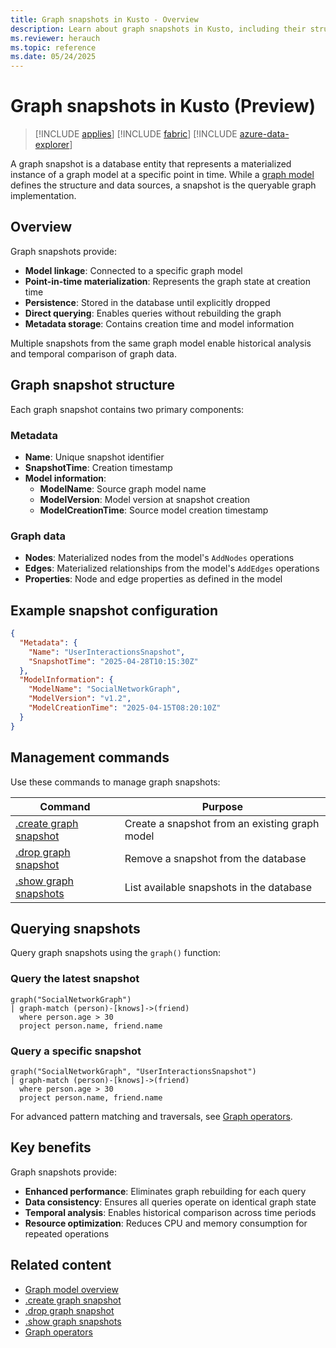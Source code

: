 ```yaml
---
title: Graph snapshots in Kusto - Overview
description: Learn about graph snapshots in Kusto, including their structure, benefits, and how to create and query them for efficient graph data analysis.
ms.reviewer: herauch
ms.topic: reference
ms.date: 05/24/2025
---
```


# Graph snapshots in Kusto (Preview)

> [!INCLUDE [applies](../../includes/applies-to-version/applies.md)] [!INCLUDE [fabric](../../includes/applies-to-version/fabric.md)] [!INCLUDE [azure-data-explorer](../../includes/applies-to-version/azure-data-explorer.md)]

A graph snapshot is a database entity that represents a materialized instance of a graph model at a specific point in time. While a [graph model](graph-model-overview.md) defines the structure and data sources, a snapshot is the queryable graph implementation.

## Overview

Graph snapshots provide:

- **Model linkage**: Connected to a specific graph model
- **Point-in-time materialization**: Represents the graph state at creation time
- **Persistence**: Stored in the database until explicitly dropped
- **Direct querying**: Enables queries without rebuilding the graph
- **Metadata storage**: Contains creation time and model information

Multiple snapshots from the same graph model enable historical analysis and temporal comparison of graph data.

## Graph snapshot structure

Each graph snapshot contains two primary components:

### Metadata

- **Name**: Unique snapshot identifier
- **SnapshotTime**: Creation timestamp
- **Model information**:
  - **ModelName**: Source graph model name
  - **ModelVersion**: Model version at snapshot creation
  - **ModelCreationTime**: Source model creation timestamp

### Graph data

- **Nodes**: Materialized nodes from the model's `AddNodes` operations
- **Edges**: Materialized relationships from the model's `AddEdges` operations
- **Properties**: Node and edge properties as defined in the model

## Example snapshot configuration

```json
{
  "Metadata": {
    "Name": "UserInteractionsSnapshot",
    "SnapshotTime": "2025-04-28T10:15:30Z"
  },
  "ModelInformation": {
    "ModelName": "SocialNetworkGraph",
    "ModelVersion": "v1.2",
    "ModelCreationTime": "2025-04-15T08:20:10Z"
  }
}
```

## Management commands

Use these commands to manage graph snapshots:

| Command | Purpose |
|---------|---------|
| [.create graph snapshot](graph-snapshot-create.md) | Create a snapshot from an existing graph model |
| [.drop graph snapshot](graph-snapshot-drop.md) | Remove a snapshot from the database |
| [.show graph snapshots](graph-snapshot-show.md) | List available snapshots in the database |

## Querying snapshots

Query graph snapshots using the `graph()` function:

### Query the latest snapshot

```kusto
graph("SocialNetworkGraph") 
| graph-match (person)-[knows]->(friend)
  where person.age > 30
  project person.name, friend.name
```

### Query a specific snapshot

```kusto
graph("SocialNetworkGraph", "UserInteractionsSnapshot") 
| graph-match (person)-[knows]->(friend)
  where person.age > 30
  project person.name, friend.name
```

For advanced pattern matching and traversals, see [Graph operators](../../query/graph-operators.md).

## Key benefits

Graph snapshots provide:

* **Enhanced performance**: Eliminates graph rebuilding for each query
* **Data consistency**: Ensures all queries operate on identical graph state
* **Temporal analysis**: Enables historical comparison across time periods
* **Resource optimization**: Reduces CPU and memory consumption for repeated operations

## Related content

* [Graph model overview](graph-model-overview.md)
* [.create graph snapshot](graph-snapshot-create.md)
* [.drop graph snapshot](graph-snapshot-drop.md)
* [.show graph snapshots](graph-snapshot-show.md)
* [Graph operators](../../query/graph-operators.md)